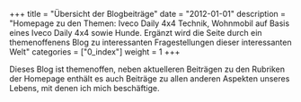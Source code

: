 
+++
title 		= "Übersicht der Blogbeiträge"
date 		= "2012-01-01"
description = "Homepage zu den Themen: Iveco Daily 4x4 Technik, Wohnmobil auf Basis eines Iveco Daily 4x4 sowie Hunde. Ergänzt wird die Seite durch ein themenoffenens Blog zu interessanten Fragestellungen dieser interessanten Welt"
categories  = ["0_index"]
weight = 1
+++

Dieses Blog ist themenoffen, neben aktuelleren Beiträgen zu den Rubriken der Homepage enthält es auch Beiträge zu allen anderen Aspekten unseres Lebens, mit denen ich mich beschäftige.